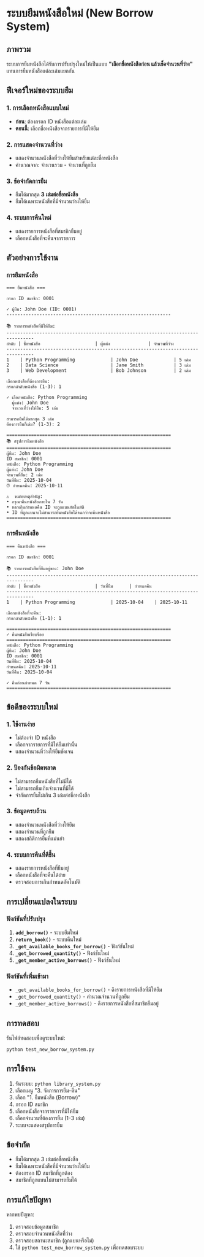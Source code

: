 # ระบบยืมหนังสือใหม่ (New Borrow System)

## ภาพรวม
ระบบการยืมหนังสือได้รับการปรับปรุงใหม่ให้เป็นแบบ **"เลือกชื่อหนังสือก่อน แล้วเช็คจำนวนที่ว่าง"** แทนการยืมหนังสือแต่ละเล่มแยกกัน

## ฟีเจอร์ใหม่ของระบบยืม

### 1. การเลือกหนังสือแบบใหม่
- **ก่อน**: ต้องกรอก ID หนังสือแต่ละเล่ม
- **ตอนนี้**: เลือกชื่อหนังสือจากรายการที่มีให้ยืม

### 2. การแสดงจำนวนที่ว่าง
- แสดงจำนวนหนังสือที่ว่างให้ยืมสำหรับแต่ละชื่อหนังสือ
- คำนวณจาก: จำนวนรวม - จำนวนที่ถูกยืม

### 3. ข้อจำกัดการยืม
- ยืมได้มากสุด **3 เล่มต่อชื่อหนังสือ**
- ยืมได้เฉพาะหนังสือที่มีจำนวนว่างให้ยืม

### 4. ระบบการคืนใหม่
- แสดงรายการหนังสือที่สมาชิกยืมอยู่
- เลือกหนังสือที่จะคืนจากรายการ

## ตัวอย่างการใช้งาน

### การยืมหนังสือ
```
=== ยืมหนังสือ ===

กรอก ID สมาชิก: 0001

✓ ผู้ยืม: John Doe (ID: 0001)
------------------------------------------------------------

📚 รายการหนังสือที่มีให้ยืม:
--------------------------------------------------------------------------------
ลำดับ | ชื่อหนังสือ                    | ผู้แต่ง              | จำนวนที่ว่าง    
--------------------------------------------------------------------------------
1    | Python Programming             | John Doe             | 5 เล่ม
2    | Data Science                   | Jane Smith           | 3 เล่ม
3    | Web Development                | Bob Johnson          | 2 เล่ม

เลือกหนังสือที่ต้องการยืม:
กรอกลำดับหนังสือ (1-3): 1

✓ เลือกหนังสือ: Python Programming
  ผู้แต่ง: John Doe
  จำนวนที่ว่างให้ยืม: 5 เล่ม

สามารถยืมได้มากสุด 3 เล่ม
ต้องการยืมกี่เล่ม? (1-3): 2

============================================================
📚 สรุปการยืมหนังสือ
============================================================
ผู้ยืม: John Doe
ID สมาชิก: 0001
หนังสือ: Python Programming
ผู้แต่ง: John Doe
จำนวนที่ยืม: 2 เล่ม
วันที่ยืม: 2025-10-04
⏰ กำหนดคืน: 2025-10-11

⚠️  หมายเหตุสำคัญ:
• กรุณาคืนหนังสือภายใน 7 วัน
• หากเกินกำหนดคืน ID จะถูกแบนอัตโนมัติ
• ID ที่ถูกแบนจะไม่สามารถยืมหนังสือได้จนกว่าจะคืนหนังสือ
============================================================
```

### การคืนหนังสือ
```
=== คืนหนังสือ ===

กรอก ID สมาชิก: 0001

📚 รายการหนังสือที่ยืมอยู่ของ: John Doe
--------------------------------------------------------------------------------
ลำดับ | ชื่อหนังสือ                    | วันที่ยืม      | กำหนดคืน    
--------------------------------------------------------------------------------
1    | Python Programming             | 2025-10-04    | 2025-10-11  

เลือกหนังสือที่จะคืน:
กรอกลำดับหนังสือ (1-1): 1

============================================================
✓ คืนหนังสือเรียบร้อย
============================================================
หนังสือ: Python Programming
ผู้ยืม: John Doe
ID สมาชิก: 0001
วันที่ยืม: 2025-10-04
กำหนดคืน: 2025-10-11
วันที่คืน: 2025-10-04

✓ คืนก่อนกำหนด 7 วัน
============================================================
```

## ข้อดีของระบบใหม่

### 1. **ใช้งานง่าย**
- ไม่ต้องจำ ID หนังสือ
- เลือกจากรายการที่มีให้ยืมเท่านั้น
- แสดงจำนวนที่ว่างให้ยืมชัดเจน

### 2. **ป้องกันข้อผิดพลาด**
- ไม่สามารถยืมหนังสือที่ไม่มีได้
- ไม่สามารถยืมเกินจำนวนที่มีได้
- จำกัดการยืมไม่เกิน 3 เล่มต่อชื่อหนังสือ

### 3. **ข้อมูลครบถ้วน**
- แสดงจำนวนหนังสือที่ว่างให้ยืม
- แสดงจำนวนที่ถูกยืม
- แสดงสถิติการยืมที่แม่นยำ

### 4. **ระบบการคืนที่ดีขึ้น**
- แสดงรายการหนังสือที่ยืมอยู่
- เลือกหนังสือที่จะคืนได้ง่าย
- ตรวจสอบการเกินกำหนดอัตโนมัติ

## การเปลี่ยนแปลงในระบบ

### ฟังก์ชันที่ปรับปรุง
1. **`add_borrow()`** - ระบบยืมใหม่
2. **`return_book()`** - ระบบคืนใหม่
3. **`_get_available_books_for_borrow()`** - ฟังก์ชันใหม่
4. **`_get_borrowed_quantity()`** - ฟังก์ชันใหม่
5. **`_get_member_active_borrows()`** - ฟังก์ชันใหม่

### ฟังก์ชันที่เพิ่มเข้ามา
- `_get_available_books_for_borrow()` - ดึงรายการหนังสือที่มีให้ยืม
- `_get_borrowed_quantity()` - คำนวณจำนวนที่ถูกยืม
- `_get_member_active_borrows()` - ดึงรายการหนังสือที่สมาชิกยืมอยู่

## การทดสอบ

รันไฟล์ทดสอบเพื่อดูระบบใหม่:
```bash
python test_new_borrow_system.py
```

## การใช้งาน

1. รันระบบ: `python library_system.py`
2. เลือกเมนู "3. จัดการการยืม-คืน"
3. เลือก "1. ยืมหนังสือ (Borrow)"
4. กรอก ID สมาชิก
5. เลือกหนังสือจากรายการที่มีให้ยืม
6. เลือกจำนวนที่ต้องการยืม (1-3 เล่ม)
7. ระบบจะแสดงสรุปการยืม

## ข้อจำกัด

- ยืมได้มากสุด 3 เล่มต่อชื่อหนังสือ
- ยืมได้เฉพาะหนังสือที่มีจำนวนว่างให้ยืม
- ต้องกรอก ID สมาชิกที่ถูกต้อง
- สมาชิกที่ถูกแบนไม่สามารถยืมได้

## การแก้ไขปัญหา

หากพบปัญหา:
1. ตรวจสอบข้อมูลสมาชิก
2. ตรวจสอบจำนวนหนังสือที่ว่าง
3. ตรวจสอบสถานะสมาชิก (ถูกแบนหรือไม่)
4. ใช้ `python test_new_borrow_system.py` เพื่อทดสอบระบบ
